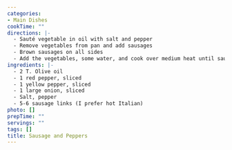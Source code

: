 ```yaml
---
categories:
- Main Dishes
cookTime: ""
directions: |-
  - Sauté vegetable in oil with salt and pepper
  - Remove vegetables from pan and add sausages
  - Brown sausages on all sides
  - Add the vegetables, some water, and cook over medium heat until sausages are done
ingredients: |-
  - 2 T. Olive oil
  - 1 red pepper, sliced
  - 1 yellow pepper, sliced
  - 1 large onion, sliced
  - Salt, pepper
  - 5-6 sausage links (I prefer hot Italian)
photo: []
prepTime: ""
servings: ""
tags: []
title: Sausage and Peppers
---
```

